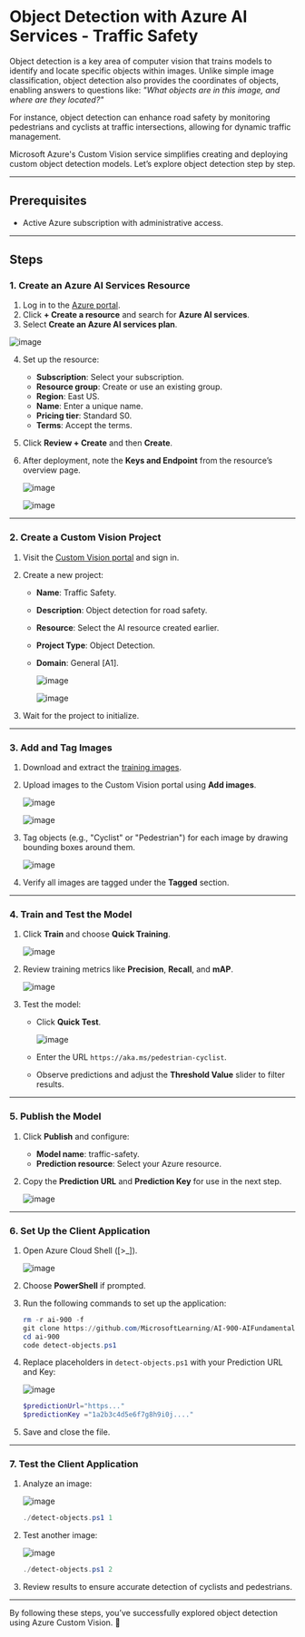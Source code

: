 # Object Detection with Azure AI Services - Traffic Safety

Object detection is a key area of computer vision that trains models to identify and locate specific objects within images. Unlike simple image classification, object detection also provides the coordinates of objects, enabling answers to questions like: *"What objects are in this image, and where are they located?"*

For instance, object detection can enhance road safety by monitoring pedestrians and cyclists at traffic intersections, allowing for dynamic traffic management.

Microsoft Azure's Custom Vision service simplifies creating and deploying custom object detection models. Let’s explore object detection step by step.

---

## Prerequisites
- Active Azure subscription with administrative access.

---

## Steps

### 1. Create an Azure AI Services Resource
1. Log in to the [Azure portal](https://portal.azure.com).
2. Click **+ Create a resource** and search for **Azure AI services**.
3. Select **Create an Azure AI services plan**.

![image](https://github.com/user-attachments/assets/53b78fbf-b814-4a19-abd5-2ba95c856f35)


4. Set up the resource:
   - **Subscription**: Select your subscription.
   - **Resource group**: Create or use an existing group.
   - **Region**: East US.
   - **Name**: Enter a unique name.
   - **Pricing tier**: Standard S0.
   - **Terms**: Accept the terms.
5. Click **Review + Create** and then **Create**.
6. After deployment, note the **Keys and Endpoint** from the resource’s overview page.

   ![image](https://github.com/user-attachments/assets/1f2f3dbd-2607-4a86-945c-adc3e9d4f6d4)


   ![image](https://github.com/user-attachments/assets/4b296967-f10b-4030-9133-95cc5b7846b3)



---

### 2. Create a Custom Vision Project
1. Visit the [Custom Vision portal](https://customvision.ai) and sign in.
2. Create a new project:
   - **Name**: Traffic Safety.
   - **Description**: Object detection for road safety.
   - **Resource**: Select the AI resource created earlier.
   - **Project Type**: Object Detection.
   - **Domain**: General [A1].
     
     ![image](https://github.com/user-attachments/assets/ab203d1b-6359-44d6-adc0-0ba0f37694db)

     ![image](https://github.com/user-attachments/assets/98c8452d-2f75-4ad9-b6ce-56069c66d598)


3. Wait for the project to initialize.

---

### 3. Add and Tag Images
1. Download and extract the [training images](https://aka.ms/traffic-images).
2. Upload images to the Custom Vision portal using **Add images**.
   
   ![image](https://github.com/user-attachments/assets/c9ec7517-4312-4cd7-98eb-57bd18e15100)

   ![image](https://github.com/user-attachments/assets/c2e85fea-d9f9-4126-b43c-74e626f25c17)


3. Tag objects (e.g., "Cyclist" or "Pedestrian") for each image by drawing bounding boxes around them.
   
   ![image](https://github.com/user-attachments/assets/d9d38fe4-17b7-488e-aab5-6a0e99ee586c)

   
4. Verify all images are tagged under the **Tagged** section.

---

### 4. Train and Test the Model
1. Click **Train** and choose **Quick Training**.
   
   ![image](https://github.com/user-attachments/assets/fef4cb19-a770-49c7-87c6-f31e8ab987e5)

2. Review training metrics like **Precision**, **Recall**, and **mAP**.

   ![image](https://github.com/user-attachments/assets/93f475a8-b1de-48b5-86dc-4019a194358c)

3. Test the model:
   - Click **Quick Test**.
     
     ![image](https://github.com/user-attachments/assets/e5082e82-bda0-4a7e-9cfe-ff7d52c184ca)

   - Enter the URL `https://aka.ms/pedestrian-cyclist`.
   - Observe predictions and adjust the **Threshold Value** slider to filter results.

---

### 5. Publish the Model
1. Click **Publish** and configure:
   - **Model name**: traffic-safety.
   - **Prediction resource**: Select your Azure resource.
2. Copy the **Prediction URL** and **Prediction Key** for use in the next step.
   
   ![image](https://github.com/user-attachments/assets/74adaa7c-167e-4b3e-a8b4-a6b5087daa82)


---

### 6. Set Up the Client Application
1. Open Azure Cloud Shell ([>_]).
   
   ![image](https://github.com/user-attachments/assets/29bc9667-3104-42cd-afc0-981740f8f08b)

2. Choose **PowerShell** if prompted.
3. Run the following commands to set up the application:
   ```powershell
   rm -r ai-900 -f
   git clone https://github.com/MicrosoftLearning/AI-900-AIFundamentals ai-900
   cd ai-900
   code detect-objects.ps1
   ```
4. Replace placeholders in `detect-objects.ps1` with your Prediction URL and Key:
   
   ![image](https://github.com/user-attachments/assets/c12a46da-5bc6-4b9f-93bc-07e667022682)

   ```powershell
   $predictionUrl="https..."
   $predictionKey ="1a2b3c4d5e6f7g8h9i0j...."
   ```
5. Save and close the file.

---

### 7. Test the Client Application
1. Analyze an image:
   
   ![image](https://github.com/user-attachments/assets/231052bf-de57-4cba-9207-ce772b97bfdf)

   ```powershell
   ./detect-objects.ps1 1
   ```
2. Test another image:
   
   ![image](https://github.com/user-attachments/assets/5893ca67-bf43-4f20-8b32-89f1e73d5fe8)

   ```powershell
   ./detect-objects.ps1 2
   ```
3. Review results to ensure accurate detection of cyclists and pedestrians.

---

By following these steps, you’ve successfully explored object detection using Azure Custom Vision. 🎉
